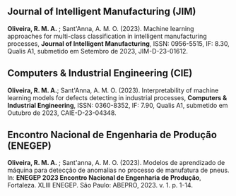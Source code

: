 ## Journal of Intelligent Manufacturing (JIM) 

**Oliveira, R. M. A.** ; Sant'Anna, A. M. O. (2023). Machine learning approaches for multi-class classification in intelligent manufacturing processes, **Journal of Intelligent Manufacturing**, ISSN: 0956-5515, IF: 8.30, Qualis A1, submetido em Setembro de 2023, JIM-D-23-01612.

## Computers \& Industrial Engineering (CIE) 

**Oliveira, R. M. A.**; Sant'Anna, A. M. O. (2023). Interpretability of machine learning models for defects detecting in industrial processes, **Computers \& Industrial Engineering**, ISSN: 0360-8352, IF: 7.90, Qualis A1, submetido em Outubro de 2023, CAIE-D-23-04348.

## Encontro Nacional de Engenharia de Produção (ENEGEP) 

**Oliveira, R. M. A.** ; Sant'anna, A. M. O. (2023). Modelos de aprendizado de máquina para detecção de anomalias no processo de manufatura de pneus. In: **ENEGEP 2023 Encontro Nacional de Engenharia de Produção**, Fortaleza. XLIII ENEGEP. São Paulo: ABEPRO, 2023. v. 1. p. 1-14.